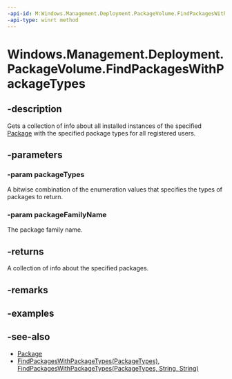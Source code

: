 ```yaml
---
-api-id: M:Windows.Management.Deployment.PackageVolume.FindPackagesWithPackageTypes(Windows.Management.Deployment.PackageTypes,System.String)
-api-type: winrt method
---
```


<!-- Method syntax
public Windows.Foundation.Collections.IVector<Windows.ApplicationModel.Package> FindPackagesWithPackageTypes(Windows.Management.Deployment.PackageTypes packageTypes, System.String packageFamilyName)
-->

# Windows.Management.Deployment.PackageVolume.FindPackagesWithPackageTypes

## -description
Gets a collection of info about all installed instances of the specified [Package](https://docs.microsoft.com/uwp/api/windows.applicationmodel.package) with the specified package types for all registered users.

## -parameters
### -param packageTypes
A bitwise combination of the enumeration values that specifies the types of packages to return.

### -param packageFamilyName
The package family name.

## -returns
A collection of info about the specified packages.

## -remarks

## -examples

## -see-also

- [Package](https://docs.microsoft.com/uwp/api/windows.applicationmodel.package)
- [FindPackagesWithPackageTypes(PackageTypes)](packagevolume_findpackageswithpackagetypes_447761356.md), [FindPackagesWithPackageTypes(PackageTypes, String, String)](packagevolume_findpackageswithpackagetypes_810263284.md)

